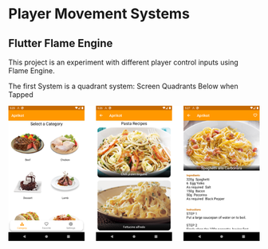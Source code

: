 # Player Movement Systems
## Flutter Flame Engine

This project is an experiment with different player control inputs using Flame Engine.

The first System is a quadrant system:
Screen Quadrants Below when Tapped

![Image](https://github.com/maydev99/Aprikot/blob/master/aprikot_tripple_shot.png)

